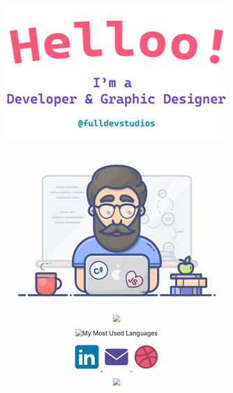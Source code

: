 <div align="center">

  <img alt="Hi, I'm Ebubekir. I'm developing open source!" src="./assets/gh-readme-header.png" />

  <img alt="GIF Video" src="./assets/tenor.gif" />

  <a href="https://github.com/DenverCoder1/readme-typing-svg"><img src="https://readme-typing-svg.herokuapp.com?lines=Technologies+and+Tools;&center=true&width=500&height=55"></a>

  <p>
    <img src="https://github-readme-stats.vercel.app/api/top-langs/?username=ebu13&layout=compact&langs_count=4" alt="My Most Used Languages" />
  </p>
  <p>
      <a href="https://www.linkedin.com/in/ebubekir-nazli-13esn/">
          <img src="assets/linkedin_icon.svg" alt="LinkedIn Icon" width="64" height="64">
      </a>
      <a href="mailto:fulldevstudios@gmail.com">
          <img src="assets/email_icon.svg" alt="Email Icon" width="64" height="64">
      </a>
      <a href="https://dribbble.com/devebu">
          <img src="assets/dribbble_icon.svg" alt="Dribbble Icon" width="64" height="64">
      </a>
  </p>
  <p>
  <img src="https://raw.githubusercontent.com/Trilokia/Trilokia/379277808c61ef204768a61bbc5d25bc7798ccf1/bottom_header.svg">
  </p>
</div>
